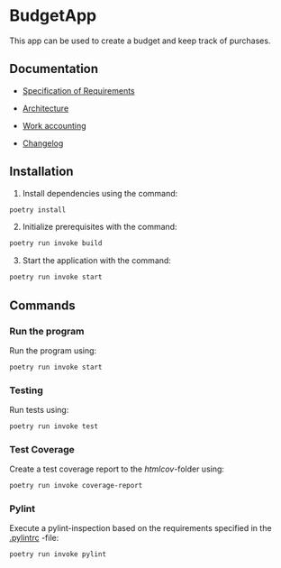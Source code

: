 # **BudgetApp**

This app can be used to create a budget and keep track of purchases.

## Documentation

- [Specification of Requirements](budgetapp/documentation/vaatimusmaarittely.md)

- [Architecture](budgetapp/documentation/arkkitehtuuri.md)

- [Work accounting](budgetapp/documentation/tuntikirjanpito.md)

- [Changelog](budgetapp/documentation/changelog.md)

## Installation

1. Install dependencies using the command:

```bash
poetry install
```

2. Initialize prerequisites with the command:

```bash
poetry run invoke build
```

3. Start the application with the command:

```bash
poetry run invoke start
```

## Commands

### Run the program

Run the program using:

```bash
poetry run invoke start
```

### Testing
Run tests using:

```bash
poetry run invoke test
```

### Test Coverage

Create a test coverage report to the _htmlcov_-folder using:

```bash
poetry run invoke coverage-report
```

### Pylint

Execute a pylint-inspection based on the requirements specified in the [.pylintrc](./budgetapp/.pylintrc) -file:

```bash
poetry run invoke pylint
```
